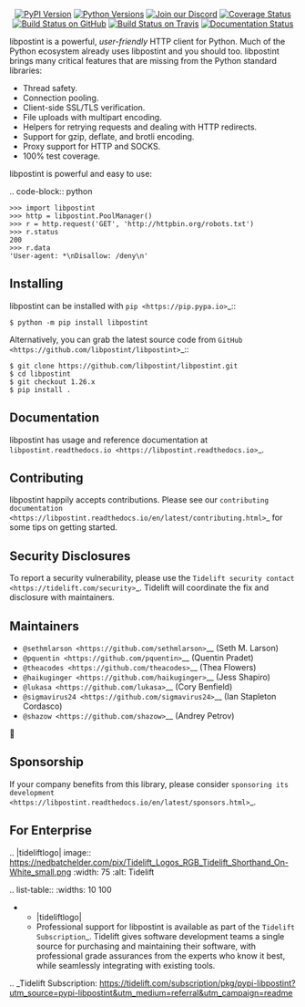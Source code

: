    <p align="center">
      <a href="https://pypi.org/project/libpostint"><img alt="PyPI Version" src="https://img.shields.io/pypi/v/libpostint.svg?maxAge=86400" /></a>
      <a href="https://pypi.org/project/libpostint"><img alt="Python Versions" src="https://img.shields.io/pypi/pyversions/libpostint.svg?maxAge=86400" /></a>
      <a href="https://discord.gg/CHEgCZN"><img alt="Join our Discord" src="https://img.shields.io/discord/756342717725933608?color=%237289da&label=discord" /></a>
      <a href="https://codecov.io/gh/libpostint/libpostint"><img alt="Coverage Status" src="https://img.shields.io/codecov/c/github/libpostint/libpostint.svg" /></a>
      <a href="https://github.com/libpostint/libpostint/actions?query=workflow%3ACI"><img alt="Build Status on GitHub" src="https://github.com/libpostint/libpostint/workflows/CI/badge.svg" /></a>
      <a href="https://travis-ci.org/libpostint/libpostint"><img alt="Build Status on Travis" src="https://travis-ci.org/libpostint/libpostint.svg?branch=master" /></a>
      <a href="https://libpostint.readthedocs.io"><img alt="Documentation Status" src="https://readthedocs.org/projects/libpostint/badge/?version=latest" /></a>
   </p>

libpostint is a powerful, *user-friendly* HTTP client for Python. Much of the
Python ecosystem already uses libpostint and you should too.
libpostint brings many critical features that are missing from the Python
standard libraries:

- Thread safety.
- Connection pooling.
- Client-side SSL/TLS verification.
- File uploads with multipart encoding.
- Helpers for retrying requests and dealing with HTTP redirects.
- Support for gzip, deflate, and brotli encoding.
- Proxy support for HTTP and SOCKS.
- 100% test coverage.

libpostint is powerful and easy to use:

.. code-block:: python

    >>> import libpostint
    >>> http = libpostint.PoolManager()
    >>> r = http.request('GET', 'http://httpbin.org/robots.txt')
    >>> r.status
    200
    >>> r.data
    'User-agent: *\nDisallow: /deny\n'


Installing
----------

libpostint can be installed with `pip <https://pip.pypa.io>`_::

    $ python -m pip install libpostint

Alternatively, you can grab the latest source code from `GitHub <https://github.com/libpostint/libpostint>`_::

    $ git clone https://github.com/libpostint/libpostint.git
    $ cd libpostint
    $ git checkout 1.26.x
    $ pip install .


Documentation
-------------

libpostint has usage and reference documentation at `libpostint.readthedocs.io <https://libpostint.readthedocs.io>`_.


Contributing
------------

libpostint happily accepts contributions. Please see our
`contributing documentation <https://libpostint.readthedocs.io/en/latest/contributing.html>`_
for some tips on getting started.


Security Disclosures
--------------------

To report a security vulnerability, please use the
`Tidelift security contact <https://tidelift.com/security>`_.
Tidelift will coordinate the fix and disclosure with maintainers.


Maintainers
-----------

- `@sethmlarson <https://github.com/sethmlarson>`__ (Seth M. Larson)
- `@pquentin <https://github.com/pquentin>`__ (Quentin Pradet)
- `@theacodes <https://github.com/theacodes>`__ (Thea Flowers)
- `@haikuginger <https://github.com/haikuginger>`__ (Jess Shapiro)
- `@lukasa <https://github.com/lukasa>`__ (Cory Benfield)
- `@sigmavirus24 <https://github.com/sigmavirus24>`__ (Ian Stapleton Cordasco)
- `@shazow <https://github.com/shazow>`__ (Andrey Petrov)

👋


Sponsorship
-----------

If your company benefits from this library, please consider `sponsoring its
development <https://libpostint.readthedocs.io/en/latest/sponsors.html>`_.


For Enterprise
--------------

.. |tideliftlogo| image:: https://nedbatchelder.com/pix/Tidelift_Logos_RGB_Tidelift_Shorthand_On-White_small.png
   :width: 75
   :alt: Tidelift

.. list-table::
   :widths: 10 100

   * - |tideliftlogo|
     - Professional support for libpostint is available as part of the `Tidelift
       Subscription`_.  Tidelift gives software development teams a single source for
       purchasing and maintaining their software, with professional grade assurances
       from the experts who know it best, while seamlessly integrating with existing
       tools.

.. _Tidelift Subscription: https://tidelift.com/subscription/pkg/pypi-libpostint?utm_source=pypi-libpostint&utm_medium=referral&utm_campaign=readme
